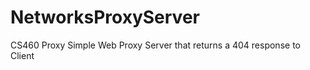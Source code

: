 # NetworksProxyServer
CS460 Proxy
 Simple Web Proxy Server that returns a 404 response to Client 
 
